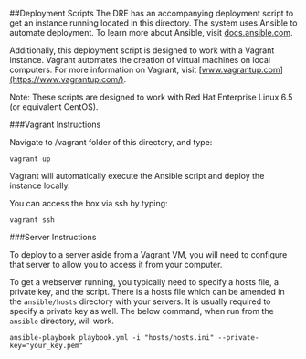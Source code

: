 ##Deployment Scripts
The DRE has an accompanying deployment script to get an instance running located in this directory.  The system uses Ansible to automate deployment.  To learn more about Ansible, visit [docs.ansible.com](http://docs.ansible.com/).

Additionally, this deployment script is designed to work with a Vagrant instance.  Vagrant automates the creation of virtual machines on local computers.  For more information on Vagrant, visit [www.vagrantup.com](https://www.vagrantup.com/).

Note:  These scripts are designed to work with Red Hat Enterprise Linux 6.5 (or equivalent CentOS).

###Vagrant Instructions

Navigate to /vagrant folder of this directory, and type:

```
vagrant up
```

Vagrant will automatically execute the Ansible script and deploy the instance locally.

You can access the box via ssh by typing: 

```
vagrant ssh
```


###Server Instructions

To deploy to a server aside from a Vagrant VM, you will need to configure that server to allow you to access it from your computer.

To get a webserver running, you typically need to specify a hosts file, a private key, and the script.  There is a hosts file which can be amended in the `ansible/hosts` directory with your servers.  It is usually required to specify a private key as well.  The below command, when run from the `ansible` directory, will work.

```
ansible-playbook playbook.yml -i "hosts/hosts.ini" --private-key="your_key.pem"
```